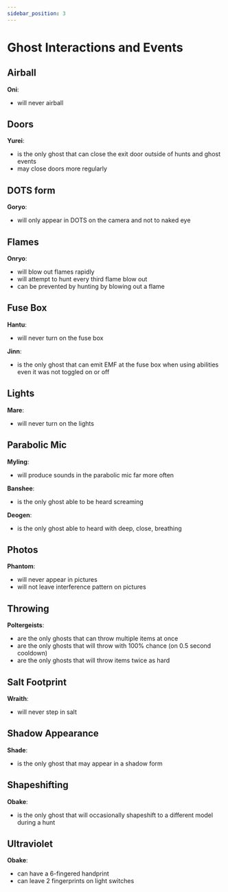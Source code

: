 ```yaml
---
sidebar_position: 3
---
```


# Ghost Interactions and Events

## Airball

**Oni**:

- will never airball

## Doors

**Yurei**:

- is the only ghost that can close the exit door outside of hunts and ghost events
- may close doors more regularly

## DOTS form

**Goryo**:

- will only appear in DOTS on the camera and not to naked eye

## Flames

**Onryo**:

- will blow out flames rapidly
- will attempt to hunt every third flame blow out
- can be prevented by hunting by blowing out a flame

## Fuse Box

**Hantu**:

- will never turn on the fuse box

**Jinn**:

- is the only ghost that can emit EMF at the fuse box when using abilities even it was not toggled on or off

## Lights

**Mare**:

- will never turn on the lights

## Parabolic Mic

**Myling**:

- will produce sounds in the parabolic mic far more often

**Banshee**:

- is the only ghost able to be heard screaming

**Deogen**:

- is the only ghost able to heard with deep, close, breathing

## Photos

**Phantom**:

- will never appear in pictures
- will not leave interference pattern on pictures

## Throwing

**Poltergeists**:

- are the only ghosts that can throw multiple items at once
- are the only ghosts that will throw with 100% chance (on 0.5 second cooldown)
- are the only ghosts that will throw items twice as hard

## Salt Footprint

**Wraith**:

- will never step in salt

## Shadow Appearance

**Shade**:

- is the only ghost that may appear in a shadow form

## Shapeshifting

**Obake**:

- is the only ghost that will occasionally shapeshift to a different model during a hunt

## Ultraviolet

**Obake**:

- can have a 6-fingered handprint
- can leave 2 fingerprints on light switches
